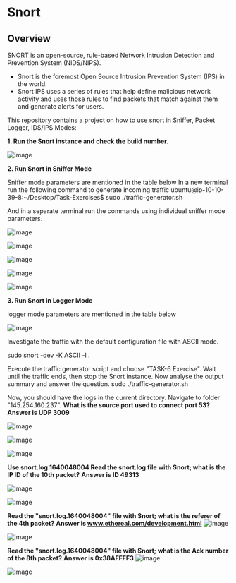 # Snort

## Overview
SNORT is an open-source, rule-based Network Intrusion Detection and Prevention System (NIDS/NIPS).
* Snort is the foremost Open Source Intrusion Prevention System (IPS) in the world. 
* Snort IPS uses a series of rules that help define malicious network activity and uses those rules to find packets that match against them and generate alerts for users.

This repository contains a project on how to use snort in Sniffer, Packet Logger, IDS/IPS Modes: 

**1. Run the Snort instance and check the build number.**

![image](https://github.com/user-attachments/assets/42ca249d-58b1-49a8-8888-cd1cbf1095ea)

**2. Run Snort in Sniffer Mode**

Sniffer mode parameters are mentioned in the table below
In a new terminal run the following command to generate incoming traffic
ubuntu@ip-10-10-39-8:~/Desktop/Task-Exercises$ sudo ./traffic-generator.sh

And in a separate terminal run the commands using individual sniffer mode parameters. 

![image](https://github.com/user-attachments/assets/aa7f2600-31bf-40f5-9365-1d457e6c13e9)

![image](https://github.com/user-attachments/assets/fce04ab0-596d-46f4-b5e1-d651d8aee184)

![image](https://github.com/user-attachments/assets/3731ebbe-c674-4538-917d-7e3263568125)

![image](https://github.com/user-attachments/assets/a224bc8e-11d7-43da-9335-5b732bf958d5)

![image](https://github.com/user-attachments/assets/202b53ae-bdf9-4558-9537-260e8385a666)

**3. Run Snort in Logger Mode**

logger mode parameters are mentioned in the table below

![image](https://github.com/user-attachments/assets/0fe1da57-4729-4ea9-9476-83e88f04c34e)

Investigate the traffic with the default configuration file with ASCII mode.

sudo snort -dev -K ASCII -l .

Execute the traffic generator script and choose "TASK-6 Exercise". Wait until the traffic ends, then stop the Snort instance. Now analyse the output summary and answer the question.
sudo ./traffic-generator.sh

Now, you should have the logs in the current directory. Navigate to folder "145.254.160.237". 
**What is the source port used to connect port 53? Answer is UDP 3009**

![image](https://github.com/user-attachments/assets/00c4271f-e6b8-4a93-9ba4-c21250cc7ed1)

![image](https://github.com/user-attachments/assets/76019415-fea2-4b5f-bd0a-44dc990e6617)

![image](https://github.com/user-attachments/assets/5653e30b-0ee6-411a-96da-bfbf45993cc2)

**Use snort.log.1640048004 Read the snort.log file with Snort; what is the IP ID of the 10th packet?**
**Answer is ID 49313**

![image](https://github.com/user-attachments/assets/1d71122a-732f-4ac2-b295-5e11f398f212)

![image](https://github.com/user-attachments/assets/a8db1673-e9b6-4051-bba2-47d86c690bc2)

**Read the "snort.log.1640048004" file with Snort; what is the referer of the 4th packet?**
**Answer is www.ethereal.com/development.html**
![image](https://github.com/user-attachments/assets/65e8d0de-1026-4ca5-a8d2-98b98b5156d2)

![image](https://github.com/user-attachments/assets/47e57055-5a17-4714-bf3b-4b7f6e7bed4a)

**Read the "snort.log.1640048004" file with Snort; what is the Ack number of the 8th packet?**
**Answer is 0x38AFFFF3**
![image](https://github.com/user-attachments/assets/9a33c026-c50a-4861-8d33-ef239a53d297)

![image](https://github.com/user-attachments/assets/f2c73d2a-20aa-4c14-b736-3588439bd17c)

